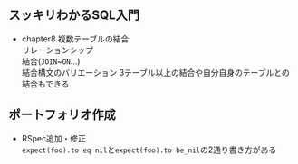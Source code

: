 ## スッキリわかるSQL入門
- chapter8 複数テーブルの結合  
リレーションシップ  
結合(`JOIN`~`ON`...)  
結合構文のバリエーション 3テーブル以上の結合や自分自身のテーブルとの結合もできる

## ポートフォリオ作成
- RSpec追加・修正  
`expect(foo).to eq nil`と`expect(foo).to be_nil`の2通り書き方がある
